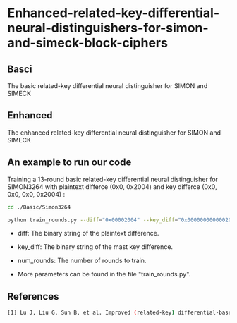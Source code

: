 # Enhanced-related-key-differential-neural-distinguishers-for-simon-and-simeck-block-ciphers



## Basci 
The basic related-key differential neural distinguisher for SIMON and SIMECK
## Enhanced  
The enhanced related-key differential neural distinguisher for SIMON and SIMECK

## An example to run our code
Training a 13-round basic related-key differential neural distinguisher for SIMON3264 with plaintext differce (0x0, 0x2004) and key differce (0x0, 0x0, 0x0, 0x2004) : 

```bash
cd ./Basic/Simon3264

python train_rounds.py --diff="0x00002004" --key_diff="0x0000000000002004" --num_rounds=13
```
- diff: The binary string of the plaintext difference.

- key_diff: The binary string of the mast key difference.

- num_rounds: The number of rounds to train.
  
- More parameters can be found in the file "train_rounds.py".

## References

```bash
[1] Lu J, Liu G, Sun B, et al. Improved (related-key) differential-based neural distinguishers for SIMON and SIMECK block ciphers[J]. The Computer Journal, 2024, 67(2): 537-547.https://github.com/JIN-smile/Improved-Related-key-Differential-based-Neural-Distinguishers

```
